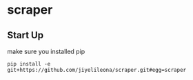 # scraper

## Start Up
make sure you installed pip
```
pip install -e git+https://github.com/jiyelileona/scraper.git#egg=scraper
```
